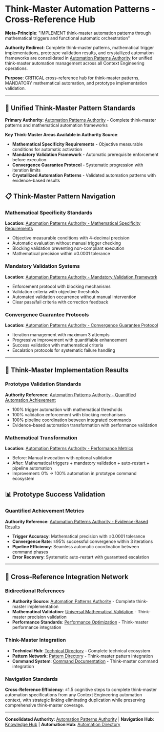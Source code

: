 # Think-Master Automation Patterns - Cross-Reference Hub

**Meta-Principle**: "IMPLEMENT think-master automation patterns through mathematical triggers and functional automatic orchestration"

**Authority Redirect**: Complete think-master patterns, mathematical trigger implementations, prototype validation results, and crystallized automation frameworks are consolidated in [Automation Patterns Authority](./automation-patterns-authority.md) for unified think-master automation management across all Context Engineering operations.

**Purpose**: CRITICAL cross-reference hub for think-master patterns, MANDATORY mathematical automation, and prototype implementation validation.

---

## 🔗 **Unified Think-Master Pattern Standards**

**Primary Authority**: [Automation Patterns Authority](./automation-patterns-authority.md) - Complete think-master patterns and mathematical automation frameworks

**Key Think-Master Areas Available in Authority Source**:
- **Mathematical Specificity Requirements** - Objective measurable conditions for automatic activation
- **Mandatory Validation Framework** - Automatic prerequisite enforcement before execution
- **Convergence Guarantee Protocol** - Systematic progression with iteration limits
- **Crystallized Automation Patterns** - Validated automation patterns with evidence-based results

## 📋 **Think-Master Pattern Navigation**

### **Mathematical Specificity Standards**
**Location**: [Automation Patterns Authority - Mathematical Specificity Requirements](./automation-patterns-authority.md#mathematical-specificity-requirements)
- Objective measurable conditions with 4-decimal precision
- Automatic evaluation without manual trigger checking
- Blocking validation preventing non-compliant execution
- Mathematical precision within ±0.0001 tolerance

### **Mandatory Validation Systems**
**Location**: [Automation Patterns Authority - Mandatory Validation Framework](./automation-patterns-authority.md#mandatory-validation-framework)
- Enforcement protocol with blocking mechanisms
- Validation criteria with objective thresholds
- Automated validation occurrence without manual intervention
- Clear pass/fail criteria with correction feedback

### **Convergence Guarantee Protocols**
**Location**: [Automation Patterns Authority - Convergence Guarantee Protocol](./automation-patterns-authority.md#convergence-guarantee-protocol)
- Iteration management with maximum 3 attempts
- Progressive improvement with quantifiable enhancement
- Success validation with mathematical criteria
- Escalation protocols for systematic failure handling

---

## 🎯 **Think-Master Implementation Results**

### **Prototype Validation Standards**
**Authority Reference**: [Automation Patterns Authority - Quantified Automation Achievement](./automation-patterns-authority.md#quantified-automation-achievement)
- 100% trigger automation with mathematical thresholds
- 100% validation enforcement with blocking mechanisms
- 100% pipeline coordination between integrated commands
- Evidence-based automation transformation with performance validation

### **Mathematical Transformation**
**Location**: [Automation Patterns Authority - Performance Metrics](./automation-patterns-authority.md#performance-metrics--success-validation)
- Before: Manual invocation with optional validation
- After: Mathematical triggers + mandatory validation + auto-restart + pipeline automation
- Improvement: 0% → 100% automation in prototype command ecosystem

## 📊 **Prototype Success Validation**

### **Quantified Achievement Metrics**
**Authority Reference**: [Automation Patterns Authority - Evidence-Based Results](./automation-patterns-authority.md#evidence-based-results)
- **Trigger Accuracy**: Mathematical precision with ±0.0001 tolerance
- **Convergence Rate**: ≥95% successful convergence within 3 iterations
- **Pipeline Efficiency**: Seamless automatic coordination between command phases
- **Error Recovery**: Systematic auto-restart with guaranteed escalation

---

## 🔧 **Cross-Reference Integration Network**

### **Bidirectional References**
- **Authority Source**: [Automation Patterns Authority](./automation-patterns-authority.md) - Complete think-master implementation
- **Mathematical Validation**: [Universal Mathematical Validation](../protocols/universal-mathematical-validation-framework.md) - Think-master precision validation
- **Performance Standards**: [Performance Optimization](../strategies/PERFORMANCE_OPTIMIZATION.md) - Think-master performance integration

### **Think-Master Integration**
- **Technical Hub**: [Technical Directory](../technical/README.md) - Complete technical ecosystem
- **Pattern Network**: [Pattern Directory](../patterns/README.md) - Think-master pattern integration
- **Command System**: [Command Documentation](../commands/README.md) - Think-master command integration

### **Navigation Standards**
**Cross-Reference Efficiency**: ≤1.5 cognitive steps to complete think-master automation specifications from any Context Engineering automation context, with strategic linking eliminating duplication while preserving comprehensive think-master coverage.

---

**Consolidated Authority**: [Automation Patterns Authority](./automation-patterns-authority.md) | **Navigation Hub**: [Knowledge Hub](../README.md) | **Automation Hub**: [Automation Directory](./README.md)
